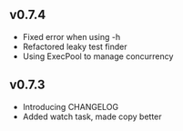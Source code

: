 v0.7.4
------
* Fixed error when using -h
* Refactored leaky test finder
* Using ExecPool to manage concurrency

v0.7.3
------
* Introducing CHANGELOG
* Added watch task, made copy better
